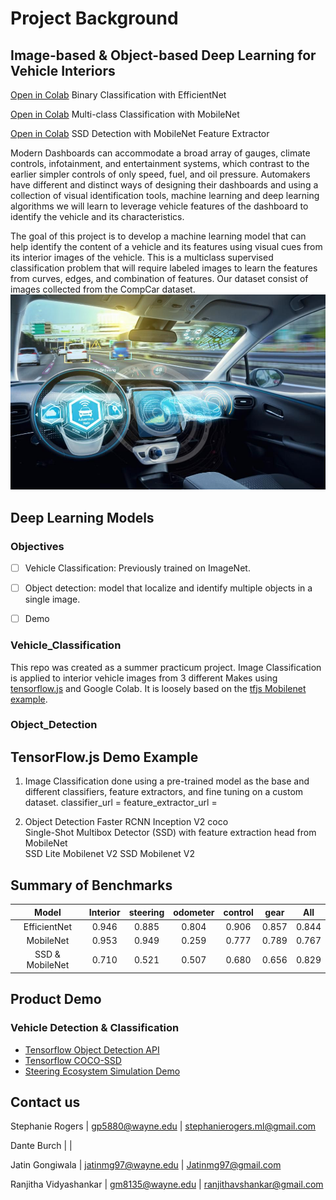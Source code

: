 #  Project Background  
##  Image-based & Object-based Deep Learning for Vehicle Interiors 
[Open in Colab](https://colab.research.google.com/github/StephanieRogers-ML/practicum/blob/master/BinaryClassification.ipynb) 
Binary Classification with EfficientNet

[Open in Colab](https://colab.research.google.com/github/StephanieRogers-ML/practicum/blob/master/Classification.ipynb) 
Multi-class Classification with MobileNet

[Open in Colab](https://colab.research.google.com/github/StephanieRogers-ML/practicum/blob/master/Detection.ipynb) 
SSD Detection with MobileNet Feature Extractor


Modern Dashboards can accommodate a broad array of gauges, climate controls, infotainment, and entertainment systems, which contrast to the earlier simpler controls of only speed, fuel, and oil pressure. Automakers have different and distinct ways of designing their dashboards and using a collection of visual identification tools, machine learning and deep learning algorithms we will learn to leverage vehicle features of the dashboard to identify the vehicle and its characteristics. 

The goal of this project is to develop a machine learning model that can help identify the content of a vehicle and its features using visual cues from its interior images of the vehicle. This is a multiclass supervised classification problem that will require labeled images to learn the features from curves, edges, and combination of features.  Our dataset consist of images collected from the CompCar dataset.
![Future](https://github.com/StephanieRogers-ML/deep-learning_vehicle-dashboard/blob/master/Sample_Data/futuristic_car.jpg)

##  Deep Learning Models

### Objectives
* [ ]  Vehicle Classification: Previously trained on ImageNet.
* [ ]  Object detection: model that localize and identify multiple objects in a single image.
* [ ]  Demo
 

### Vehicle_Classification

This repo was created as a summer practicum project.  Image Classification is applied to interior vehicle images from 3 different Makes using [tensorflow.js](https://js.tensorflow.org) and Google Colab. It is loosely based on the [tfjs Mobilenet example](https://github.com/tensorflow/tfjs-examples/tree/master/mobilenet).

### Object_Detection 
## TensorFlow.js Demo Example

1.  Image Classification done using a pre-trained model as the base and different classifiers, feature extractors, and fine tuning on a custom dataset. 
        classifier_url = 
        feature_extractor_url =
   
2.  Object Detection
    Faster RCNN Inception V2 coco   
    Single-Shot Multibox Detector (SSD) with feature extraction head from MobileNet   
    SSD Lite Mobilenet V2
    SSD Mobilenet V2


 
## Summary of Benchmarks  


|    Model      | Interior  |  steering |  odometer |   control |   gear    |   All     |
|:-------------:|:---------:|:---------:|:---------:|:---------:|:---------:|:---------:|
|EfficientNet   |   0.946   |   0.885   |   0.804   |   0.906   |   0.857   |   0.844   |
|MobileNet      |   0.953   |   0.949   |   0.259   |   0.777   |   0.789   |   0.767   |
|SSD & MobileNet|   0.710   |   0.521   |   0.507   |   0.680   |   0.656   |   0.829   |




##  Product Demo    


### Vehicle Detection & Classification
* [Tensorflow Object Detection API](https://tensorflow-object-detection-api-tutorial.readthedocs.io/en/latest/index.html) 
* [Tensorflow COCO-SSD](https://github.com/tensorflow/tfjs-models/tree/master/coco-ssd/demo) 
* [Steering Ecosystem Simulation Demo](https://shiffman.github.io/Tensorflow-JS-Examples/05_neuro_evolution_steering/) 


##  Contact us  

Stephanie Rogers | gp5880@wayne.edu  | stephanierogers.ml@gmail.com  

Dante Burch      |                    |

Jatin Gongiwala  | jatinmg97@wayne.edu |  Jatinmg97@gmail.com  

Ranjitha Vidyashankar  | gm8135@wayne.edu | ranjithavshankar@gmail.com  
